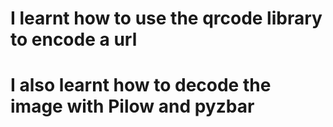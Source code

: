 # I learnt how to use the qrcode library to encode a url
# I also learnt how to decode the image with Pilow and pyzbar
